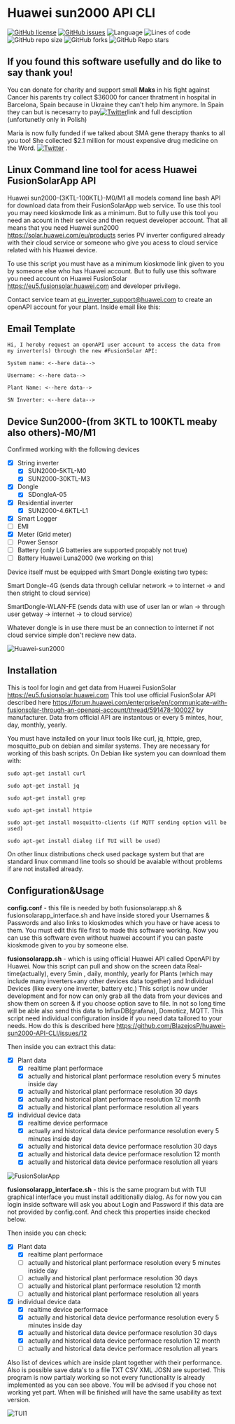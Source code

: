 # Huawei sun2000 API CLI 



[![GitHub license](https://img.shields.io/github/license/BlazejosP/huawei-sun2000-API-CLI)](https://github.com/BlazejosP/huawei-sun2000-API-CLI/blob/master/LICENSE)
 [![GitHub issues](https://img.shields.io/github/issues/BlazejosP/huawei-sun2000-API-CLI)](https://github.com/BlazejosP/huawei-sun2000-API-CLI/issues)
 ![Language](https://img.shields.io/badge/made%20with-bash-green)
![Lines of code](https://img.shields.io/tokei/lines/github/BlazejosP/huawei-sun2000-API-CLI)
![GitHub repo size](https://img.shields.io/github/repo-size/BlazejosP/huawei-sun2000-API-CLI)
![GitHub forks](https://img.shields.io/github/forks/BlazejosP/huawei-sun2000-API-CLI)
![GitHub Repo stars](https://img.shields.io/github/stars/BlazejosP/huawei-sun2000-API-CLI?style=social)

If you found this software usefully and do like to say thank you!
-
You can donate for charity and support small <B>Maks</B> in his fight against Cancer his parents try collect $36000 for cancer thratment in hospital in Barcelona, Spain because in Ukraine they can't help him anymore. In Spain they can but is necesarry to pay<a href="https://www.siepomaga.pl/en/maks-nazarenko#wplaty"><img alt="Twitter" src="https://img.shields.io/twitter/url?color=yellow&label=Small%20Maria%20versus%20SMA%20type%201&logo=github&logoColor=black&url=https%3A%2F%2Fwww.siepomaga.pl%2Fen%2Fmaria%23wplaty"></a>link and full desciption (unfortunetly only in Polish)

Maria is now fully funded if we talked about SMA gene therapy thanks to all you too! She collected $2.1 million for moust expensive drug medicine on the Word.
<a href="https://www.siepomaga.pl/en/maria#wplaty"><img alt="Twitter" src="https://img.shields.io/twitter/url?color=yellow&label=Small%20Maria%20versus%20SMA%20type%201&logo=github&logoColor=black&url=https%3A%2F%2Fwww.siepomaga.pl%2Fen%2Fmaria%23wplaty"></a>
.

Linux Command line tool for acess Huawei FusionSolarApp API
-
Huawei sun2000-(3KTL-100KTL)-M0/M1 all models comand line bash API for download data from their FusionSolarApp web service. To use this tool you may need kioskmode link as a minimum. But to fully use this tool you need an acount in their service and then request developer account. That all means that you need Huawei sun2000 https://solar.huawei.com/eu/products series PV inverter configured already with their cloud service or someone who give you acess to cloud service related with his Huawei device.

To use this script you must have as a minimum kioskmode link given to you by someone else who has Huawei account. But to fully use this software
you need account on Huawei FusionSolar https://eu5.fusionsolar.huawei.com and developer privilege.

Contact service team at eu_inverter_support@huawei.com to create an openAPI account for your plant. Inside email like this:

Email Template
-
```
Hi, I hereby request an openAPI user account to access the data from my inverter(s) through the new #FusionSolar API:

System name: <--here data--> 

Username: <--here data--> 

Plant Name: <--here data--> 

SN Inverter: <--here data-->
```

## Device Sun2000-(from 3KTL to 100KTL meaby also others)-M0/M1

 Confirmed working with the following devices

- [x] String inverter
  - [X] SUN2000-5KTL-M0
  - [X] SUN2000-30KTL-M3
- [x] Dongle
  - [x] SDongleA-05
- [X] Residential inverter
  - [X] SUN2000-4.6KTL-L1
- [x] Smart Logger
- [ ] EMI
- [x] Meter (Grid meter)
- [ ] Power Sensor
- [ ] Battery (only LG batteries are supported propably not true)
- [ ] Battery Huawei Luna2000 (we working on this)

Device itself must be equipped with Smart Dongle existing two types: 

Smart Dongle-4G (sends data through cellular network -> to internet -> and then stright to cloud service)

SmartDongle-WLAN-FE (sends data with use of user lan or wlan -> through user getway -> internet -> to cloud service)

Whatever dongle is in use there must be an connection to internet if not cloud service simple don't recieve new data. 

![Huawei-sun2000](pictures/3-10-FROUNT-Dongle.png)

Installation
-
This is tool for login and get data from Huawei FusionSolar https://eu5.fusionsolar.huawei.com
This tool use official FusionSolar API described here https://forum.huawei.com/enterprise/en/communicate-with-fusionsolar-through-an-openapi-account/thread/591478-100027 by manufacturer. Data from official API are instantous or every 5 mintes, hour, day, monthly, yearly.

You must have installed on your linux tools like curl, jq, httpie, grep, mosquitto_pub on debian and similar systems. They are necessary for working of this bash scripts. On Debian like system you can download them with:
```
sudo apt-get install curl

sudo apt-get install jq

sudo apt-get install grep

sudo apt-get install httpie

sudo apt-get install mosquitto-clients (if MQTT sending option will be used)

sudo apt-get install dialog (if TUI will be used)

```
On other linux distributions check used package system but that are standard linux command line tools so should be avaiable without problems if are not installed already. 

Configuration&Usage
-
<b>config.conf</b> - this file is needed by both fusionsolarapp.sh & fusionsolarapp_interface.sh and have inside stored your Usernames & Passwords and also links to kioskmodes which you have or have acess to them. You must edit this file first to made this software working. Now you can use this software even without huawei account if you can paste kioskmode given to you by someone else.

<b>fusionsolarapp.sh</b> - which is using official Huawei API called OpenAPI by Huawei. Now this script can pull and show on the screen data Real-time(actually), every 5min , daily, monthly, yearly for Plants (which may include many inverters+any other devices data together) and Individual Devices (like every one inverter, battery etc.) This script is now under development and for now can only grab all the data from your devices and show them on screen & if you choose option save to file. In not so long time will be able also send this data to InfluxDB(grafana), Domoticz, MQTT. This script need individual configuration inside if you need data tailored to your needs. How do this is described here https://github.com/BlazejosP/huawei-sun2000-API-CLI/issues/12

Then inside you can extract this data:
- [x] Plant data
  - [x] realtime plant performace
  - [x] actually and historical plant performace resolution every 5 minutes inside day
  - [x] actually and historical plant performace resolution 30 days
  - [x] actually and historical plant performace resolution 12 month
  - [x] actually and historical plant performace resolution all years
- [x] individual device data
  - [x] realtime device performace
  - [x] actually and historical data device performance resolution every 5 minutes inside day
  - [x] actually and historical data device performace resolution 30 days
  - [x] actually and historical data device performace resolution 12 month
  - [x] actually and historical data device performace resolution all years

![FusionSolarApp](pictures/fusionsolarappnew.png)

<b>fusionsolarapp_interface.sh</b> - this is the same program but with TUI graphical interface you must install additionally dialog. As for now you can login inside software will ask you about Login and Password if this data are not provided by config.conf. And check this properties inside checked below.

Then inside you can check:
- [x] Plant data
  - [x] realtime plant performace
  - [ ] actually and historical plant performace resolution every 5 minutes inside day
  - [ ] actually and historical plant performace resolution 30 days
  - [ ] actually and historical plant performace resolution 12 month
  - [ ] actually and historical plant performace resolution all years
- [x] individual device data
  - [x] realtime device performace
  - [x] actually and historical data device performance resolution every 5 minutes inside day
  - [x] actually and historical data device performace resolution 30 days
  - [x] actually and historical data device performace resolution 12 month
  - [ ] actually and historical data device performace resolution all years
 
Also list of devices which are inside plant together with their performance. Also is possible save data's to a file TXT CSV XML JOSN are suported. This program is now partialy working so not every functionality is already implemented as you can see above. You will be advised if you chose not working yet part. When will be finished will have the same usability as text version.

![TUI1](pictures/fusionsolarapp_interface1.png)



